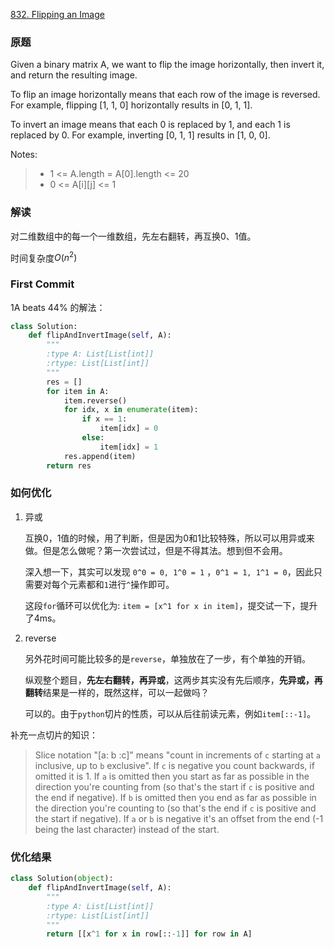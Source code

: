 [832. Flipping an Image](https://leetcode.com/problems/flipping-an-image/)  

### 原题

Given a binary matrix A, we want to flip the image horizontally, then invert it, and return the resulting image.  

To flip an image horizontally means that each row of the image is reversed.  For example, flipping [1, 1, 0] horizontally results in [0, 1, 1].  

To invert an image means that each 0 is replaced by 1, and each 1 is replaced by 0. For example, inverting [0, 1, 1] results in [1, 0, 0].  

Notes:  

> - 1 <= A.length = A[0].length <= 20  
> - 0 <= A[i][j] <= 1
### 解读 

对二维数组中的每一个一维数组，先左右翻转，再互换0、1值。    

时间复杂度$O(n^2)$

### First Commit

1A beats 44% 的解法：  

```python
class Solution:
    def flipAndInvertImage(self, A):
        """
        :type A: List[List[int]]
        :rtype: List[List[int]]
        """
        res = []
        for item in A:
            item.reverse()
            for idx, x in enumerate(item):
                if x == 1:
                    item[idx] = 0
                else:
                    item[idx] = 1
            res.append(item)
        return res
```

### 如何优化  

1. 异或

   互换0，1值的时候，用了判断，但是因为0和1比较特殊，所以可以用异或来做。但是怎么做呢？第一次尝试过，但是不得其法。想到但不会用。  

   深入想一下，其实可以发现 `0^0 = 0, 1^0 = 1` ，`0^1 = 1, 1^1 = 0`，因此只需要对每个元素都和`1`进行`^`操作即可。  

   这段`for`循环可以优化为: `item = [x^1 for x in item]`，提交试一下，提升了4ms。  

2. reverse

   另外花时间可能比较多的是`reverse`，单独放在了一步，有个单独的开销。

   纵观整个题目，**先左右翻转，再异或**，这两步其实没有先后顺序，**先异或，再翻转**结果是一样的，既然这样，可以一起做吗？

   可以的。由于`python`切片的性质，可以从后往前读元素，例如`item[::-1]`。

补充一点切片的知识：  

> Slice notation "[a: b :c]" means "count in increments of `c` starting at `a` inclusive, up to `b` exclusive". If `c` is negative you count backwards, if omitted it is 1. If `a` is omitted then you start as far as possible in the direction you're counting from (so that's the start if `c` is positive and the end if negative). If `b` is omitted then you end as far as possible in the direction you're counting to (so that's the end if `c` is positive and the start if negative). If `a` or `b` is negative it's an offset from the end (-1 being the last character) instead of the start.

### 优化结果  

```python
class Solution(object):
    def flipAndInvertImage(self, A):
        """
        :type A: List[List[int]]
        :rtype: List[List[int]]
        """
        return [[x^1 for x in row[::-1]] for row in A]
```

